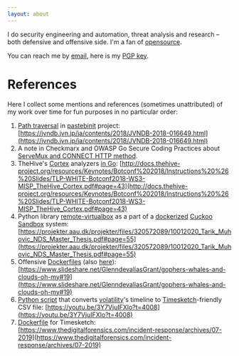 ```yaml
---
layout: about
---
```


I do security engineering and automation, threat analysis and research – both
defensive and offensive side.
I'm a fan of [opensource](https://github.com/ilyaglow).

You can reach me by [email](mailto:contact+web@ilya.app),
here is my [PGP key](/pgp-keys).

# References
Here I collect some mentions and references (sometimes unattributed) of my work over time for fun purposes in no particular order:
1. [Path traversal](https://nvd.nist.gov/vuln/detail/CVE-2018-25059) in [pastebinit](https://github.com/jessfraz/pastebinit) project: [https://jvndb.jvn.jp/ja/contents/2018/JVNDB-2018-016649.html](https://jvndb.jvn.jp/ja/contents/2018/JVNDB-2018-016649.html)
2. A note in Checkmarx and OWASP Go Secure Coding Practices about [ServeMux and CONNECT HTTP method](https://checkmarx.gitbooks.io/go-scp/content/input-validation/sanitization.html).
3. TheHive's [Cortex](https://github.com/TheHive-Project/Cortex) analyzers [in Go](https://github.com/Rostelecom-CERT/go-cortex-analyzers): [http://docs.thehive-project.org/resources/Keynotes/Botconf%202018/Instructions%20%26%20Slides/TLP-WHITE-Botconf2018-WS3-MISP_TheHive_Cortex.pdf#page=43](http://docs.thehive-project.org/resources/Keynotes/Botconf%202018/Instructions%20%26%20Slides/TLP-WHITE-Botconf2018-WS3-MISP_TheHive_Cortex.pdf#page=43)
4. Python library [remote-virtualbox](https://github.com/ilyaglow/remote-virtualbox) as a part of a [dockerized](https://github.com/blacktop/docker-cuckoo/blob/master/docker-compose.vbox.yml) [Cuckoo Sandbox](https://github.com/cuckoosandbox/cuckoo) system: [https://projekter.aau.dk/projekter/files/320572089/10012020_Tarik_Muhovic_NDS_Master_Thesis.pdf#page=55](https://projekter.aau.dk/projekter/files/320572089/10012020_Tarik_Muhovic_NDS_Master_Thesis.pdf#page=55)
5. Offensive [Dockerfiles](https://github.com/security-dockerfiles) (also [here](https://github.com/ilyaglow/dockerfiles)): [https://www.slideshare.net/GlenndevaliasGrant/gophers-whales-and-clouds-oh-my#19](https://www.slideshare.net/GlenndevaliasGrant/gophers-whales-and-clouds-oh-my#19)
6. [Python script](https://gist.github.com/ilyaglow/cfa8b3565a5312e4111529500ecbce2c) that converts [volatility](https://github.com/volatilityfoundation/volatility)'s timeline to [Timesketch](https://github.com/google/timesketch)-friendly CSV file: [https://youtu.be/3Y7VjuIFXlo?t=4008](https://youtu.be/3Y7VjuIFXlo?t=4008)
7. [Dockerfile](https://github.com/ilyaglow/docker-timesketch) for Timesketch: [https://www.thedigitalforensics.com/incident-response/archives/07-2019](https://www.thedigitalforensics.com/incident-response/archives/07-2019)
